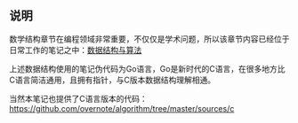 ## 说明

数学结构章节在编程领域非常重要，不仅仅是学术问题，所以该章节内容已经位于日常工作的笔记之中：[数据结构与算法](https://github.com/overnote/algorithm)  

上述数据结构使用的笔记伪代码为Go语言，Go是新时代的C语言，在很多地方比C语言简洁通用，且拥有指针，与C版本数据结构理解相通。  

当然本笔记也提供了C语言版本的代码：https://github.com/overnote/algorithm/tree/master/sources/c




